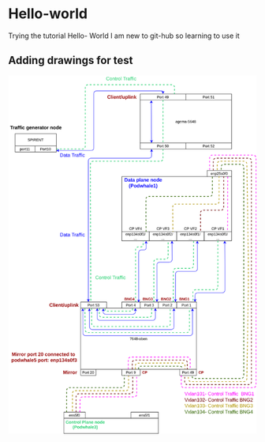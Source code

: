 # Hello-world
Trying the tutorial Hello- World
I am new to git-hub so learning to use it

## Adding drawings for test

![Some_image](https://github.com/MD1614-TUD/Hello-world/blob/test_branch/test_drawings/Podwhale_setup_spirent.png?raw=true)
